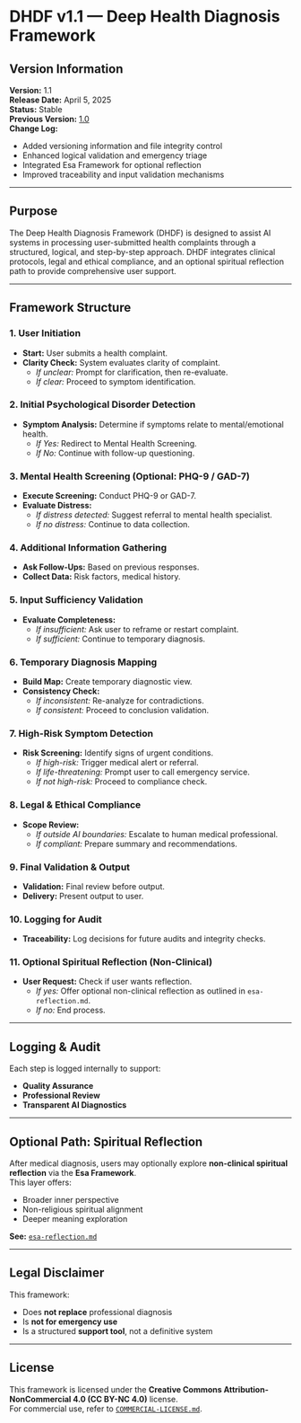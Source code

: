 # DHDF v1.1 — Deep Health Diagnosis Framework

## Version Information
**Version:** 1.1  
**Release Date:** April 5, 2025  
**Status:** Stable  
**Previous Version:** [1.0](./dhdf-v1.0.md)  
**Change Log:**
- Added versioning information and file integrity control
- Enhanced logical validation and emergency triage
- Integrated Esa Framework for optional reflection
- Improved traceability and input validation mechanisms

---

## Purpose

The Deep Health Diagnosis Framework (DHDF) is designed to assist AI systems in processing user-submitted health complaints through a structured, logical, and step-by-step approach. DHDF integrates clinical protocols, legal and ethical compliance, and an optional spiritual reflection path to provide comprehensive user support.

---

## Framework Structure

### 1. User Initiation
- **Start:** User submits a health complaint.
- **Clarity Check:** System evaluates clarity of complaint.
  - *If unclear:* Prompt for clarification, then re-evaluate.
  - *If clear:* Proceed to symptom identification.

### 2. Initial Psychological Disorder Detection
- **Symptom Analysis:** Determine if symptoms relate to mental/emotional health.
  - *If Yes:* Redirect to Mental Health Screening.
  - *If No:* Continue with follow-up questioning.

### 3. Mental Health Screening (Optional: PHQ-9 / GAD-7)
- **Execute Screening:** Conduct PHQ-9 or GAD-7.
- **Evaluate Distress:**
  - *If distress detected:* Suggest referral to mental health specialist.
  - *If no distress:* Continue to data collection.

### 4. Additional Information Gathering
- **Ask Follow-Ups:** Based on previous responses.
- **Collect Data:** Risk factors, medical history.

### 5. Input Sufficiency Validation
- **Evaluate Completeness:**
  - *If insufficient:* Ask user to reframe or restart complaint.
  - *If sufficient:* Continue to temporary diagnosis.

### 6. Temporary Diagnosis Mapping
- **Build Map:** Create temporary diagnostic view.
- **Consistency Check:**
  - *If inconsistent:* Re-analyze for contradictions.
  - *If consistent:* Proceed to conclusion validation.

### 7. High-Risk Symptom Detection
- **Risk Screening:** Identify signs of urgent conditions.
  - *If high-risk:* Trigger medical alert or referral.
  - *If life-threatening:* Prompt user to call emergency service.
  - *If not high-risk:* Proceed to compliance check.

### 8. Legal & Ethical Compliance
- **Scope Review:**
  - *If outside AI boundaries:* Escalate to human medical professional.
  - *If compliant:* Prepare summary and recommendations.

### 9. Final Validation & Output
- **Validation:** Final review before output.
- **Delivery:** Present output to user.

### 10. Logging for Audit
- **Traceability:** Log decisions for future audits and integrity checks.

### 11. Optional Spiritual Reflection (Non-Clinical)
- **User Request:** Check if user wants reflection.
  - *If yes:* Offer optional non-clinical reflection as outlined in `esa-reflection.md`.
  - *If no:* End process.

---

## Logging & Audit

Each step is logged internally to support:

- **Quality Assurance**
- **Professional Review**
- **Transparent AI Diagnostics**

---

## Optional Path: Spiritual Reflection

After medical diagnosis, users may optionally explore **non-clinical spiritual reflection** via the **Esa Framework**.  
This layer offers:

- Broader inner perspective
- Non-religious spiritual alignment
- Deeper meaning exploration

**See:** [`esa-reflection.md`](./esa-reflection.md)

---

## Legal Disclaimer

This framework:

- Does **not replace** professional diagnosis
- Is **not for emergency use**
- Is a structured **support tool**, not a definitive system

---

## License

This framework is licensed under the **Creative Commons Attribution-NonCommercial 4.0 (CC BY-NC 4.0)** license.  
For commercial use, refer to [`COMMERCIAL-LICENSE.md`](./COMMERCIAL-LICENSE.md).
